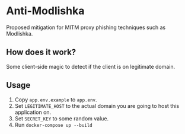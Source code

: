 # Anti-Modlishka

Proposed mitigation for MITM proxy phishing techniques such as Modlishka.


## How does it work?

Some client-side magic to detect if the client is on legitimate domain.


## Usage

1. Copy `app.env.example` to `app.env`.
2. Set `LEGITIMATE_HOST` to the actual domain you are going to host this application on.
3. Set `SECRET_KEY` to some random value.
4. Run `docker-compose up --build`
